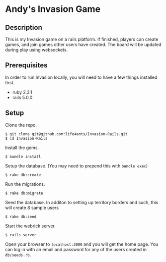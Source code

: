 Andy's Invasion Game
============


Description
-----------

This is my Invasion game on a rails platform. If finished, players can create games, and join games other users have created. The board will be updated during play using websockets.

Prerequisites
-------------

In order to run Invasion locally, you will need to have a few things installed first.

* ruby 2.3.1
* rails 5.0.0

Setup
-----

Clone the repo.

    $ git clone git@github.com:life4ants/Invasion-Rails.git
    $ cd Invasion-Rails

Install the gems.

    $ bundle install


Setup the database. (You may need to prepend this with `bundle exec`)

    $ rake db:create

Run the migrations.

    $ rake db:migrate


Seed the database. In additon to setting up territory borders and such, this will create 8 sample users

    $ rake db:seed

Start the webrick server.

    $ rails server

Open your browser to `localhost:3000` and you will get the home page. You can log in with an email and password for any of the users created in `db/seeds.rb`.